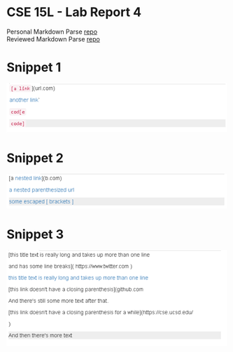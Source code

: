 # CSE 15L - Lab Report 4
Personal Markdown Parse [repo](https://github.com/Josh-Tan-20-09-13/markdown-parse)  
Reviewed Markdown Parse [repo](https://github.com/ucsd-cse15l-w22/markdown-parse)  
# Snippet 1
![Snippet 1](/lab4-assets/snip1.png)
# Snippet 2
![Snippet 2](/lab4-assets/snip2.png)
# Snippet 3
![Snippet 3](/lab4-assets/snip3.png)
